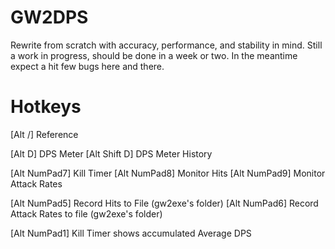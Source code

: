 GW2DPS
======

Rewrite from scratch with accuracy, performance, and stability in mind. Still a work in progress, should be done in a week or two. In the meantime expect a hit few bugs here and there.

Hotkeys
=======
[Alt /] Reference

[Alt D] DPS Meter
[Alt Shift D] DPS Meter History

[Alt NumPad7] Kill Timer
[Alt NumPad8] Monitor Hits
[Alt NumPad9] Monitor Attack Rates

[Alt NumPad5] Record Hits to File (gw2exe's folder)
[Alt NumPad6] Record Attack Rates to file (gw2exe's folder)

[Alt NumPad1] Kill Timer shows accumulated Average DPS